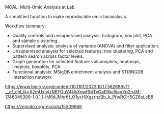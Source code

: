 MOAL: Multi-Omic Analysis at Lab.

A simplified function to make reproducible omic bioanalysis.

Workflow summary:
 - Quality controls and unsupervised analysis: histogram, box plot, PCA and sample clustering.
 - Supervised analysis: analysis of variance (ANOVA) and filter application.
 - Unsupervised analysis for selected features: row clustering, PCA and pattern search across factor levels.
 - Graph generation for selected feature: volcanoplots, heatmaps, lineplots, boxplots, PCA
 - Functional analysis: MSigDB enrichment analysis and STRINGDB interaction network


https://www.biorxiv.org/content/10.1101/2023.10.17.562686v1?__cf_chl_tk=K2mUxIyIzNBFOuV4UsXgwfB4TvGaERlio5iagYp2nJM-1746045399-1.0.1.1-lM6dJMhr6f_O1yxHiXgzrhzBb_k_PfwROH5GZ6eLsB8

https://zenodo.org/records/15309968
